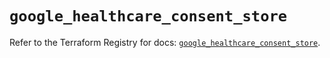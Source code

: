 # `google_healthcare_consent_store`

Refer to the Terraform Registry for docs: [`google_healthcare_consent_store`](https://registry.terraform.io/providers/hashicorp/google/6.36.0/docs/resources/healthcare_consent_store).
